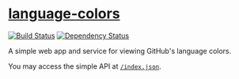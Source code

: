 [language-colors](http://language-colors.herokuapp.com)
===============
[![Build Status](https://travis-ci.org/nicolasmccurdy/language-colors.svg?branch=master)](https://travis-ci.org/nicolasmccurdy/language-colors)
[![Dependency Status](https://gemnasium.com/nicolasmccurdy/language-colors.svg)](https://gemnasium.com/nicolasmccurdy/language-colors)

A simple web app and service for viewing GitHub's language colors.

You may access the simple API at
[`/index.json`](http://language-colors.herokuapp.com/index.json).
